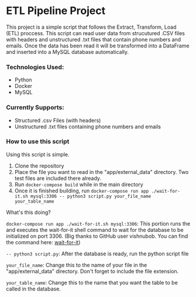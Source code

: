 # ETL Pipeline Project

This project is a simple script that follows the Extract, Transform, Load (ETL) proccess.
This script can read user data from strucutured .CSV files with headers and unstructured .txt files
that contain phone numbers and emails. Once the data has been read it will be transformed into a
DataFrame and inserted into a MySQL database automatically.

### Technologies Used:

- Python
- Docker
- MySQL

### Currently Supports:

- Structured .csv Files (with headers)
- Unstructured .txt files containing phone numbers and emails

### How to use this script

Using this script is simple.

1. Clone the repository
2. Place the file you want to read in the "app/external_data" directory. Two test files are included there already.
3. Run `docker-compose build` while in the main directory
4. Once it is finished building, run `docker-compose run app ./wait-for-it.sh mysql:3306 -- python3 script.py your_file_name your_table_name`

What's this doing?

`docker-compose run app ./wait-for-it.sh mysql:3306`: This portion runs the and executes the wait-for-it
shell command to wait for the database to be initialized on port 3306.
(Big thanks to GitHub user vishnubob. You can find the command here: [wait-for-it](https://github.com/vishnubob/wait-for-it))

`-- python3 script.py`: After the database is ready, run the python script file

`your_file_name`: Change this to the name of your file in the "app/external_data" directory. Don't forget to include the file extension.

`your_table_name`: Change this to the name that you want the table to be called in the database.
